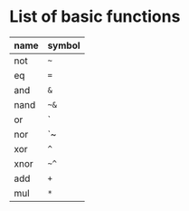 # List of basic functions

| name | symbol |
|------|--------|
| not  | `~`    |
| eq   | `=`    |
| and  | `&`    |
| nand | `~&`   |
| or   | `|`    |
| nor  | `~|`   |
| xor  | `^`    |
| xnor | `~^`   |
| add  | `+`    |
| mul  | `*`    |
